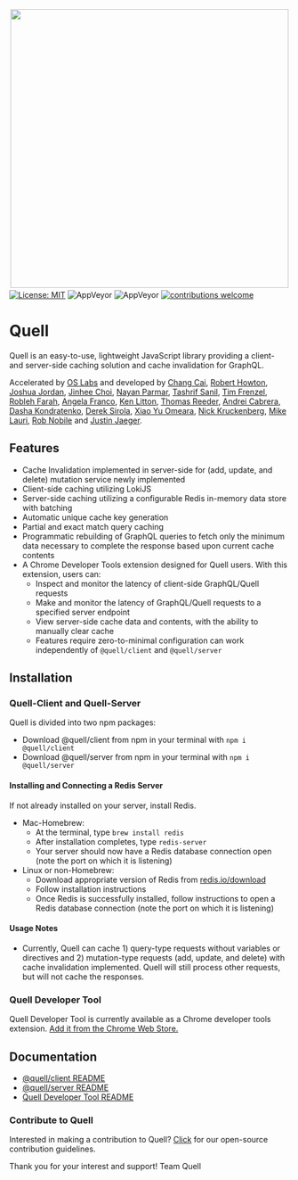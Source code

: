 <p align="center"><img src="./demo/client/src/images/quell_logos/QUELL-nested-LG@0.75x.png" width='500' style="margin-top: 10px; margin-bottom: -10px;"></p>

[![License: MIT](https://img.shields.io/badge/License-MIT-yellow.svg)](https://github.com/open-source-labs/Quell/blob/master/LICENSE)
![AppVeyor](https://img.shields.io/badge/build-passing-brightgreen.svg)
![AppVeyor](https://img.shields.io/badge/version-1.0.1-blue.svg)
[![contributions welcome](https://img.shields.io/badge/contributions-welcome-brightgreen.svg?style=flat)](https://github.com/open-source-labs/Quell/issues)

# Quell

Quell is an easy-to-use, lightweight JavaScript library providing a client- and server-side caching solution and cache invalidation for GraphQL.

Accelerated by [OS Labs](https://github.com/open-source-labs) and developed by [Chang Cai](https://github.com/ccai89), [Robert Howton](https://github.com/roberthowton), [Joshua Jordan](https://github.com/jjordan-90), [Jinhee Choi](https://github.com/jcroadmovie), [Nayan Parmar](https://github.com/nparmar1), [Tashrif Sanil](https://github.com/tashrifsanil), [Tim Frenzel](https://github.com/TimFrenzel), [Robleh Farah](https://github.com/farahrobleh), [Angela Franco](https://github.com/ajfranco18), [Ken Litton](https://github.com/kenlitton), [Thomas Reeder](https://github.com/nomtomnom), [Andrei Cabrera](https://github.com/Andreicabrerao), [Dasha Kondratenko](https://github.com/dasha-k), [Derek Sirola](https://github.com/dsirola1), [Xiao Yu Omeara](https://github.com/xyomeara), [Nick Kruckenberg](https://github.com/kruckenberg), [Mike Lauri](https://github.com/MichaelLauri), [Rob Nobile](https://github.com/RobNobile) and [Justin Jaeger](https://github.com/justinjaeger).

## Features
- Cache Invalidation implemented in server-side for (add, update, and delete) mutation service newly implemented
- Client-side caching utilizing LokiJS
- Server-side caching utilizing a configurable Redis in-memory data store with batching
- Automatic unique cache key generation
- Partial and exact match query caching
- Programmatic rebuilding of GraphQL queries to fetch only the minimum data necessary to complete the response based upon current cache contents
- A Chrome Developer Tools extension designed for Quell users. With this extension, users can:
  - Inspect and monitor the latency of client-side GraphQL/Quell requests
  - Make and monitor the latency of GraphQL/Quell requests to a specified server endpoint
  - View server-side cache data and contents, with the ability to manually clear cache
  - Features require zero-to-minimal configuration can work independently of `@quell/client` and `@quell/server`

## Installation

### Quell-Client and Quell-Server

Quell is divided into two npm packages:

- Download @quell/client from npm in your terminal with `npm i @quell/client`
- Download @quell/server from npm in your terminal with `npm i @quell/server`

#### Installing and Connecting a Redis Server

If not already installed on your server, install Redis.

- Mac-Homebrew:
  - At the terminal, type `brew install redis`
  - After installation completes, type `redis-server`
  - Your server should now have a Redis database connection open (note the port on which it is listening)
- Linux or non-Homebrew:
  - Download appropriate version of Redis from [redis.io/download](http://redis.io/download)
  - Follow installation instructions
  - Once Redis is successfully installed, follow instructions to open a Redis database connection (note the port on which it is listening)

#### Usage Notes

- Currently, Quell can cache 1) query-type requests without variables or directives and 2) mutation-type requests (add, update, and delete) with cache invalidation implemented. Quell will still process other requests, but will not cache the responses.

### Quell Developer Tool

Quell Developer Tool is currently available as a Chrome developer tools extension. [Add it from the Chrome Web Store.](https://chrome.google.com/webstore/detail/quell-developer-tool/jnegkegcgpgfomoolnjjkmkippoellod)

## Documentation

- [@quell/client README](./quell-client/README.md)
- [@quell/server README](./quell-server/README.md)
- [Quell Developer Tool README](./quell-extension/README.md)

### Contribute to Quell

Interested in making a contribution to Quell? [Click](./CONTRIBUTING.md) for our open-source contribution guidelines.

Thank you for your interest and support!
Team Quell
